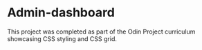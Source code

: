 # Admin-dashboard
This project was completed as part of the Odin Project curriculum showcasing CSS styling and CSS grid.
